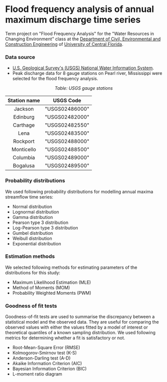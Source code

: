 # Flood frequency analysis of annual maximum discharge time series

Term project on "Flood Frequency Analysis" for the "Water Resources in Changing Environment" class at the [Department of Civil, Environmental and Construction Engineering](https://www.cece.ucf.edu/) of [University of Central Florida](https://www.ucf.edu/).  

### Data source
- [U.S. Geological Survey's (USGS) National Water Information System](https://nwis.waterdata.usgs.gov/usa/nwis/peak).
- Peak discharge data for 8 gauge stations on Pearl river, Mississippi were selected for the flood frequency analysis. 

<!---  
<p align="center">
  <img width="460" height="300" src="https://user-images.githubusercontent.com/15319503/141701862-c332913a-7072-4b11-a07a-7b6d8edbc505.png">
  <br>
    <em>Figure 1: Map of gauge stations locations on Pearl river</em>
</p>
--->

<div align="center">

*Table: USGS gauge stations*

|Station name | USGS Code |
|:-------: | :--------:  |
|Jackson | "USGS02486000" |
|Edinburg | "USGS02482000" |
|Carthage | "USGS02482550" |
|Lena | "USGS02483500" |
|Rockport | "USGS02488000" |
|Monticello | "USGS02488500" |
|Columbia | "USGS02489000" |
|Bogalusa | "USGS02489500" | 
  
</div>

### Probability distributions

We used following probability distributions for modelling annual maxima streamflow time series:
- Normal distribution
- Lognormal distribution
- Gamma distribution
- Pearson type 3 distribution
- Log-Pearson type 3 distribution
- Gumbel distribution
- Weibull distribution
- Exponential distribution

### Estimation methods

We selected following methods for estimating parameters of the distributions for this study: 
- Maximum Likelihood Estimation (MLE)
- Method of Moments (MOM)
- Probability Weighted Moments (PWM)

### Goodness of fit tests

Goodness-of-fit tests are used to summarise the discrepancy between a statistical model and the observed data. They are useful for comparing the observed values with either the values fitted by a model of interest or theoretical quantiles of a known sampling distribution. We used following metrics for determining whether a fit is satisfactory
or not. 
- Root-Mean-Square Error (RMSE)
- Kolmogorov-Smirnov test (K-S) 
- Anderson-Darling test (A-D) 
- Akaike Information Criterion (AIC)
- Bayesian Information Criterion (BIC)
- L-moment ratio diagram
